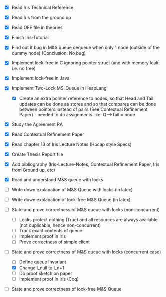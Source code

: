 - [x] Read Iris Technical Reference
- [x] Read Iris from the ground up
- [x] Read OFE file in theories
- [x] Finish Iris-Tutorial
- [x] Find out if bug in M&S queue dequeue when only 1 node (outside of the dummy node) (Conclusion: No bug)
- [x] Implement lock-free in C ignoring pointer struct (and with memory leak: i.e. no free)
- [x] Implement lock-free in Java
- [x] Implement Two-Lock MS-Queue in HeapLang
  - [x] Create an extra pointer reference to nodes, so that Head and Tail updates can be done as stores and so that compares can be done between pointers instead of pairs (See Contextual Refinement Paper) - needed to do assignments like: Q–>Tail = node

- [x] Study the Agreement RA
- [x] Read Contextual Refinement Paper
- [x] Read chapter 13 of Iris Lecture Notes (Hocap style Specs)

- [x] Create Thesis Report file
- [x] Add bibliography (Iris-Lecture-Notes, Contextual Refinement Paper, Iris from Ground up, etc)

- [x] Read and understand M&S queue with locks
- [ ] Write down explanation of M&S Queue with locks (in latex)
- [ ] Write down explanation of lock-free M&S Queue (in latex)

- [ ] State and prove correctness of M&S queue with locks (non-concurrent)
  - [ ] Locks protect nothing (True) and all resources are always available (not duplicable, hence non-concurrent)
  - [ ] Track exact contents of queue
  - [ ] Implement proof in Iris
  - [ ] Prove correctness of simple client

- [ ] State and prove correctness of M&S queue with locks (concurrent case)
  - [ ] Define queue Invariant
  - [x] Change l_null to l_n+1
  - [ ] Do proof sketch on paper
  - [ ] Implement proof in Iris (Coq)

- [ ] State and prove correctness of lock-free M&S Queue
